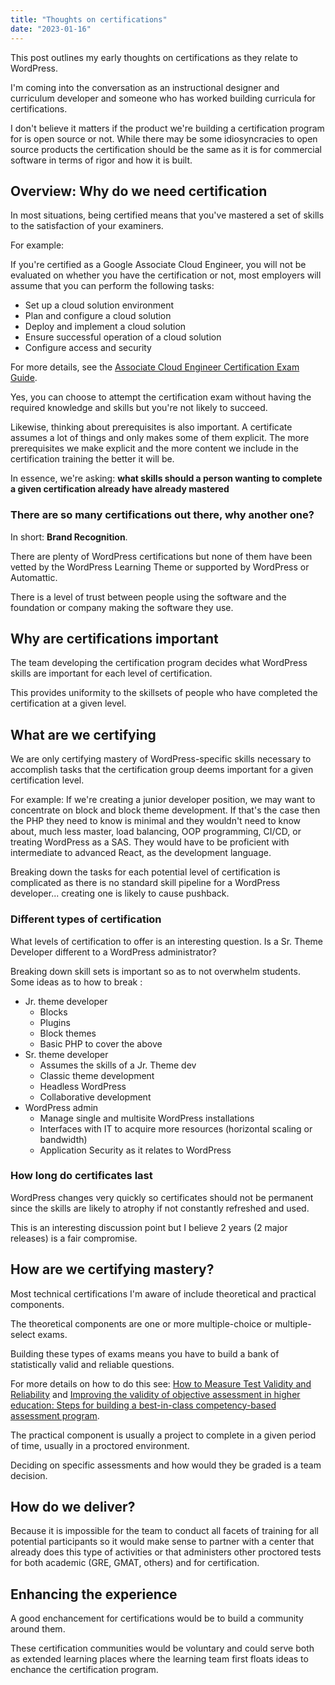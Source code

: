 ```yaml
---
title: "Thoughts on certifications"
date: "2023-01-16"
---
```


This post outlines my early thoughts on certifications as they relate to WordPress.

I'm coming into the conversation as an instructional designer and curriculum developer and someone who has worked building curricula for certifications.

I don't believe it matters if the product we're building a certification program for is open source or not. While there may be some idiosyncracies to open source products the certification should be the same as it is for commercial software in terms of rigor and how it is built.

## Overview: Why do we need certification

In most situations, being certified means that you've mastered a set of skills to the satisfaction of your examiners.

For example:

If you're certified as a Google Associate Cloud Engineer, you will not be evaluated on whether you have the certification or not, most employers will assume that you can perform the following tasks:

* Set up a cloud solution environment
* Plan and configure a cloud solution
* Deploy and implement a cloud solution
* Ensure successful operation of a cloud solution
* Configure access and security

For more details, see the [Associate Cloud Engineer Certification Exam Guide](https://cloud.google.com/certification/guides/cloud-engineer).

Yes, you can choose to attempt the certification exam without having the required knowledge and skills but you're not likely to succeed.

Likewise, thinking about prerequisites is also important. A certificate assumes a lot of things and only makes some of them explicit. The more prerequisites we make explicit and the more content we include in the certification training the better it will be.

In essence, we're asking: **what skills should a person wanting to complete a given certification already have already mastered**

### There are so many certifications out there, why another one?

In short: **Brand Recognition**.

There are plenty of WordPress certifications but none of them have been vetted by the WordPress Learning Theme or supported by WordPress or Automattic.

There is a level of trust between people using the software and the foundation or company making the software they use.

## Why are certifications important

The team developing the certification program decides what WordPress skills are important for each level of certification.

This provides uniformity to the skillsets of people who have completed the certification at a given level.

## What are we certifying

We are only certifying mastery of WordPress-specific skills necessary to accomplish tasks that the certification group deems important for a given certification level.

For example: If we're creating a junior developer position, we may want to concentrate on block and block theme development. If that's the case then the PHP they need to know is minimal and they wouldn't need to know about, much less master, load balancing, OOP programming, CI/CD, or treating WordPress as a SAS. They would have to be proficient with intermediate to advanced React, as the development language.

Breaking down the tasks for each potential level of certification is complicated as there is no standard skill pipeline for a WordPress developer... creating one is likely to cause pushback.

### Different types of certification

What levels of certification to offer is an interesting question. Is a Sr. Theme Developer different to a WordPress administrator?

Breaking down skill sets is important so as to not overwhelm students. Some ideas as to how to break :

* Jr. theme developer
  * Blocks
  * Plugins
  * Block themes
  * Basic PHP to cover the above
* Sr. theme developer
  * Assumes the skills of a Jr. Theme dev
  * Classic theme development
  * Headless WordPress
  * Collaborative development
* WordPress admin
  * Manage single and multisite WordPress installations
  * Interfaces with IT to acquire more resources (horizontal scaling or bandwidth)
  * Application Security as it relates to WordPress

### How long do certificates last

WordPress changes very quickly so certificates should not be permanent since the skills are likely to atrophy if not constantly refreshed and used.

This is an interesting discussion point but I believe 2 years (2 major releases) is a fair compromise.

## How are we certifying mastery?

Most technical certifications I'm aware of include theoretical and practical components.

The theoretical components are one or more multiple-choice or multiple-select exams.

Building these types of exams means you have to build a bank of statistically valid and reliable questions.

For more details on how to do this see: [How to Measure Test Validity and Reliability](https://examsoft.com/resources/how-to-measure-test-validity-reliability/) and [Improving the validity of objective assessment in higher education: Steps for building a best-in-class competency-based assessment program](https://onlinelibrary.wiley.com/doi/epdf/10.1002/cbe2.1058).

The practical component is usually a project to complete in a given period of time, usually in a proctored environment.

Deciding on specific assessments and how would they be graded is a team decision.

## How do we deliver?

Because it is impossible for the team to conduct all facets of training for all potential participants so it would make sense to partner with a center that already does this type of activities or that administers other proctored tests for both academic (GRE, GMAT, others) and for certification.

## Enhancing the experience

A good enchancement for certifications would be to build a community around them.

These certification communities would be voluntary and could serve both as extended learning places where the learning team first floats ideas to enchance the certification program.
